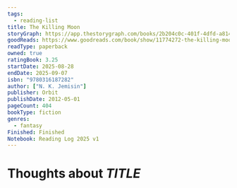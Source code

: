 ```yaml
---
tags:
  - reading-list
title: The Killing Moon
storyGraph: https://app.thestorygraph.com/books/2b204c0c-401f-4dfd-a814-2e028ccb2ca5
goodReads: https://www.goodreads.com/book/show/11774272-the-killing-moon?ref=nav_sb_ss_1_17
readType: paperback
owned: true
ratingBook: 3.25
startDate: 2025-08-28
endDate: 2025-09-07
isbn: "9780316187282"
author: ["N. K. Jemisin"]
publisher: Orbit
publishDate: 2012-05-01
pageCount: 404
bookType: fiction
genres:
  - fantasy
Finished: Finished
Notebook: Reading Log 2025 v1
---
```


# Thoughts about _TITLE_
